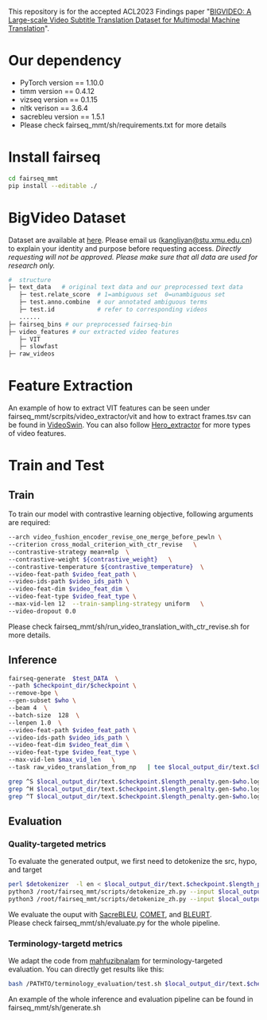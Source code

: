 This repository is for the accepted ACL2023 Findings paper 
"[BIGVIDEO: A Large-scale Video Subtitle Translation Dataset for Multimodal Machine Translation](https://arxiv.org/abs/2305.18326)". 

# Our dependency

* PyTorch version == 1.10.0
* timm version == 0.4.12
* vizseq version == 0.1.15
* nltk verison == 3.6.4
* sacrebleu version == 1.5.1
* Please check fairseq_mmt/sh/requirements.txt for more details

# Install fairseq

```bash
cd fairseq_mmt
pip install --editable ./
```

# BigVideo Dataset

Dataset are available at [here](https://huggingface.co/datasets/fringek/BigVideo/tree/main). 
Please email us (kangliyan@stu.xmu.edu.cn) to explain your identity and purpose before requesting access.
*Directly requesting will not be approved.*
*Please make sure that all data are used for research only.*

```bash
#  structure 
├─ text_data   # original text data and our preprocessed text data
   ├─ test.relate_score  # 1=ambiguous set  0=unambiguous set
   ├─ test.anno.combine  # our annotated ambiguous terms
   ├─ test.id            # refer to corresponding videos
   ......
├─ fairseq_bins # our preprocessed fairseq-bin
├─ video_features # our extracted video features
   ├─ VIT
   ├─ slowfast
├─ raw_videos 
```


# Feature Extraction
An example of how to extract VIT features can be seen under fairseq_mmt/scrpits/video_extractor/vit and how to extract frames.tsv can be found in [VideoSwin](https://github.com/SwinTransformer/Video-Swin-Transformer/blob/master/docs/data_preparation.md#extract-frames).
You can also follow [Hero_extractor](https://github.com/linjieli222/HERO_Video_Feature_Extractor) for more types of video features.

# Train and Test
## Train

To train our model with contrastive learning objective, following arguments are required:
```bash
--arch video_fushion_encoder_revise_one_merge_before_pewln \
--criterion cross_modal_criterion_with_ctr_revise   \
--contrastive-strategy mean+mlp  \
--contrastive-weight ${contrastive_weight}   \
--contrastive-temperature ${contrastive_temperature}  \
--video-feat-path $video_feat_path \
--video-ids-path $video_ids_path \
--video-feat-dim $video_feat_dim \
--video-feat-type $video_feat_type \
--max-vid-len 12  --train-sampling-strategy uniform   \
--video-dropout 0.0  
```
Please check fairseq_mmt/sh/run_video_translation_with_ctr_revise.sh for more details.

## Inference
```bash
fairseq-generate  $test_DATA  \
--path $checkpoint_dir/$checkpoint \
--remove-bpe \
--gen-subset $who \
--beam 4  \
--batch-size  128  \
--lenpen 1.0  \
--video-feat-path $video_feat_path \
--video-ids-path $video_ids_path \
--video-feat-dim $video_feat_dim \
--video-feat-type $video_feat_type \
--max-vid-len $max_vid_len   \
--task raw_video_translation_from_np   | tee $local_output_dir/text.$checkpoint.$length_penalty.gen-$who.log

grep ^S $local_output_dir/text.$checkpoint.$length_penalty.gen-$who.log | cut -d - -f 2- | sort -n -k 1 | cut -f 2- > $local_output_dir/text.$checkpoint.$length_penalty.$who.src
grep ^H $local_output_dir/text.$checkpoint.$length_penalty.gen-$who.log | cut -d - -f 2- | sort -n -k 1 | cut -f 3- > $local_output_dir/text.$checkpoint.$length_penalty.$who.hypo
grep ^T $local_output_dir/text.$checkpoint.$length_penalty.gen-$who.log | cut -d - -f 2- | sort -n -k 1 | cut -f 2- > $local_output_dir/text.$checkpoint.$length_penalty.$who.tgt
```

## Evaluation
### Quality-targeted metrics
To evaluate the generated output, we first need to detokenize the src, hypo, and target
```bash
perl $detokenizer  -l en < $local_output_dir/text.$checkpoint.$length_penalty.$who.src > $local_output_dir/text.$checkpoint.$length_penalty.$who.src.dtk
python3 /root/fairseq_mmt/scripts/detokenize_zh.py --input $local_output_dir/text.$checkpoint.$length_penalty.$who.hypo --output $local_output_dir/text.$checkpoint.$length_penalty.$who.hypo.dtk  # Chinese deokenize
python3 /root/fairseq_mmt/scripts/detokenize_zh.py --input $local_output_dir/text.$checkpoint.$length_penalty.$who.tgt --output $local_output_dir/text.$checkpoint.$length_penalty.$who.tgt.dtk    # Chinese deokenize
```

We evaluate the ouput with [SacreBLEU](https://github.com/mjpost/sacrebleu), [COMET](https://github.com/Unbabel/COMET), and [BLEURT](https://github.com/google-research/bleurt).  
Please check fairseq_mmt/sh/evaluate.py for the whole pipeline.

### Terminology-targetd metrics
We adapt the code from [mahfuzibnalam](https://github.com/mahfuzibnalam/terminology_evaluation) for terminology-targeted evaluation.
You can directly get results like this: 
```bash
bash /PATHTO/terminology_evaluation/test.sh $local_output_dir/text.$checkpoint.$length_penalty.$who.hypo 
```

An example of the whole inference and evaluation pipeline can be found in fairseq_mmt/sh/generate.sh



